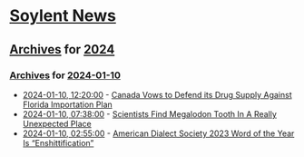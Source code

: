 # [Soylent News](../../../README.md)

## [Archives](../../index.md) for [2024](../index.md)

### [Archives](../../index.md) for [2024-01-10](index.md)

* [2024-01-10, 12:20:00](https://soylentnews.org/article.pl?sid=24/01/10/0222231&from=rss) - [Canada Vows to Defend its Drug Supply Against Florida Importation Plan](https://soylentnews.org/article.pl?sid=24/01/10/0222231&from=rss)
* [2024-01-10, 07:38:00](https://soylentnews.org/article.pl?sid=24/01/09/0440201&from=rss) - [Scientists Find Megalodon Tooth In A Really Unexpected Place](https://soylentnews.org/article.pl?sid=24/01/09/0440201&from=rss)
* [2024-01-10, 02:55:00](https://soylentnews.org/article.pl?sid=24/01/09/0436206&from=rss) - [American Dialect Society 2023 Word of the Year Is “Enshittification”](https://soylentnews.org/article.pl?sid=24/01/09/0436206&from=rss)
